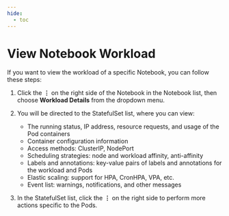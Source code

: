 ```yaml
---
hide:
  - toc
---
```


# View Notebook Workload

If you want to view the workload of a specific Notebook, you can follow these steps:

1. Click the **⋮** on the right side of the Notebook in the Notebook list, then choose **Workload Details** from the dropdown menu.

    <!-- add image later -->

2. You will be directed to the StatefulSet list, where you can view:

    - The running status, IP address, resource requests, and usage of the Pod containers
    - Container configuration information
    - Access methods: ClusterIP, NodePort
    - Scheduling strategies: node and workload affinity, anti-affinity
    - Labels and annotations: key-value pairs of labels and annotations for the workload and Pods
    - Elastic scaling: support for HPA, CronHPA, VPA, etc.
    - Event list: warnings, notifications, and other messages

    <!-- add image later -->

3. In the StatefulSet list, click the **⋮** on the right side to perform more actions specific to the Pods.

    <!-- add image later -->
